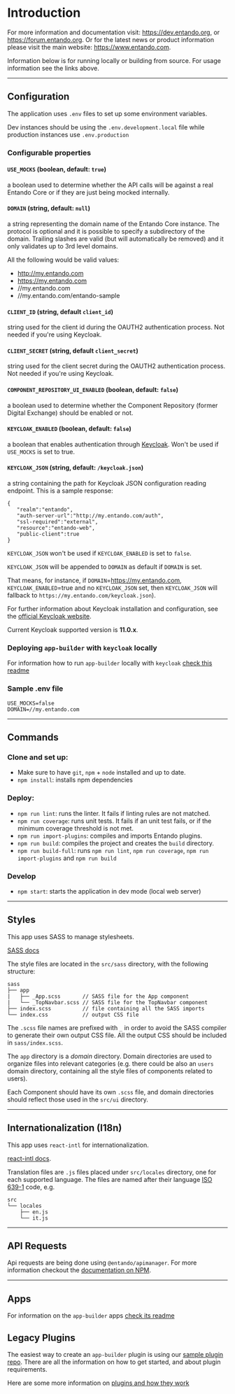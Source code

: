 # Introduction

For more information and documentation visit:  https://dev.entando.org, or https://forum.entando.org. Or for the latest news or product information please visit the main website: https://www.entando.com.

Information below is for running locally or building from source. For usage information see the links above.

---
## Configuration

The application uses `.env` files to set up some environment variables.

Dev instances should be using the `.env.development.local` file while production instances use `.env.production`

### Configurable properties

#### `USE_MOCKS` (boolean, default: `true`)
a boolean used to determine whether the API calls will be against a real Entando Core or if they are just being mocked internally.

#### `DOMAIN` (string, default: `null`)
a string representing the domain name of the Entando Core instance. The protocol is optional and it is possible to specify a subdirectory of the domain.
Trailing slashes are valid (but will automatically be removed) and it only validates up to 3rd level domains.

All the following would be valid values:

- http://my.entando.com
- https://my.entando.com
- //my.entando.com
- //my.entando.com/entando-sample

#### `CLIENT_ID` (string, default `client_id`)
string used for the client id during the OAUTH2 authentication process.
Not needed if you're using Keycloak.

#### `CLIENT_SECRET` (string, default `client_secret`)
string used for the client secret during the OAUTH2 authentication process.
Not needed if you're using Keycloak.

#### `COMPONENT_REPOSITORY_UI_ENABLED` (boolean, default: `false`)
a boolean used to determine whether the Component Repository (former Digital Exchange) should be enabled or not.

#### `KEYCLOAK_ENABLED` (boolean, default: `false`)
a boolean that enables authentication through [Keycloak](https://www.keycloak.org/). Won't be used if `USE_MOCKS` is set to true.

#### `KEYCLOAK_JSON` (string, default: `/keycloak.json`)
a string containing the path for Keycloak JSON configuration reading endpoint.
This is a sample response:
```
{
   "realm":"entando",
   "auth-server-url":"http://my.entando.com/auth",
   "ssl-required":"external",
   "resource":"entando-web",
   "public-client":true
}
```
`KEYCLOAK_JSON` won't be used if `KEYCLOAK_ENABLED` is set to `false`.

`KEYCLOAK_JSON` will be appended to `DOMAIN` as default if `DOMAIN` is set.

That means, for instance, if `DOMAIN`=https://my.entando.com, `KEYCLOAK_ENABLED`=true and no `KEYCLOAK_JSON` set, then `KEYCLOAK_JSON` will fallback to `https://my.entando.com/keycloak.json`).

For further information about Keycloak installation and configuration, see the [official Keycloak website](https://www.keycloak.org/documentation).

Current Keycloak supported version is **11.0.x**.

### Deploying `app-builder` with `keycloak` locally

For information how to run `app-builder` locally with `keycloak` [check this readme](https://github.com/entando/app-builder/blob/master/with-keycloak.md)

### Sample .env file

```
USE_MOCKS=false
DOMAIN=//my.entando.com
```
---

## Commands

### Clone and set up:

- Make sure to have `git`, `npm` + `node` installed and up to date.
- `npm install`: installs npm dependencies


### Deploy:

- `npm run lint`: runs the linter. It fails if linting rules are not matched.
- `npm run coverage`: runs unit tests. It fails if an unit test fails, or if the minimum coverage threshold is not met.
- `npm run import-plugins`: compiles and imports Entando plugins.
- `npm run build`: compiles the project and creates the `build` directory.
- `npm run build-full`: runs `npm run lint`, `npm run coverage`, `npm run import-plugins` and `npm run build`


### Develop

- `npm start`: starts the application in dev mode (local web server)

---

## Styles

This app uses SASS to manage stylesheets.

[SASS docs](http://sass-lang.com/guide)

The style files are located in the `src/sass` directory, with the following structure:
```
sass
├── app
|   ├── _App.scss       // SASS file for the App component
|   └── _TopNavbar.scss // SASS file for the TopNavbar component
├── index.scss          // file containing all the SASS imports
└── index.css           // output CSS file
```
The `.scss` file names are prefixed with `_` in order to avoid the SASS compiler to generate their own output CSS file. All the output CSS should be included in `sass/index.scss`.

The `app` directory is a _domain_ directory. Domain directories are used to organize files into relevant categories (e.g. there could be also an `users` domain directory, containing all the style files of components related to users).

Each Component should have its own `.scss` file, and domain directories should reflect those used in the `src/ui` directory.

---

## Internationalization (I18n)

This app uses `react-intl` for internationalization.

[react-intl docs](https://github.com/yahoo/react-intl/wiki).

Translation files are `.js` files placed under `src/locales` directory, one for each supported language. The files are named after their language [ISO 639-1](https://en.wikipedia.org/wiki/ISO_639-1) code, e.g.

```
src
└── locales
    ├── en.js
    └── it.js
```

---

## API Requests
Api requests are being done using `@entando/apimanager`.
For more information checkout the [documentation on NPM](https://www.npmjs.com/package/@entando/apimanager).

---

## Apps

For information on the `app-builder` apps [check its readme](./Apps.md)

## Legacy Plugins

The easiest way to create an `app-builder` plugin is using our [sample plugin repo](https://github.com/entando/ui-component-sample).
There are all the information on how to get started, and about plugin requirements.

Here are some more information on [plugins and how they work](entando-plugins-config/README.md)
